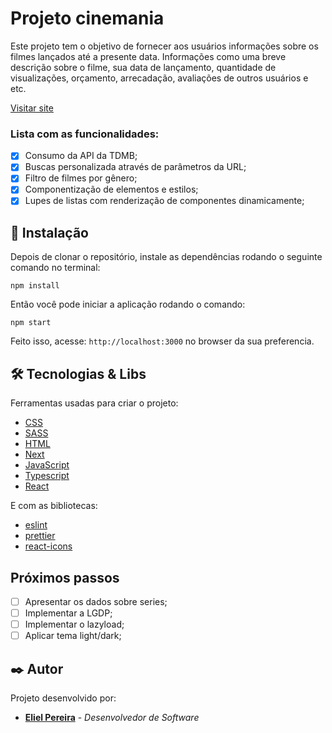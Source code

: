 # Projeto cinemania

Este projeto tem o objetivo de fornecer aos usuários informações sobre os filmes lançados até a presente data.
Informações como uma breve descrição sobre o filme, sua data de lançamento, quantidade de visualizações, orçamento, arrecadação, avaliações de outros usuários e etc.

[Visitar site]()

### Lista com as funcionalidades:

- [x] Consumo da API da TDMB;
- [x] Buscas personalizada através de parâmetros da URL;
- [x] Filtro de filmes por gênero;
- [x] Componentização de elementos e estilos;
- [x] Lupes de listas com renderização de componentes dinamicamente;

## 🔧 Instalação

Depois de clonar o repositório, instale as dependências rodando o seguinte comando no terminal:

```
npm install
```
Então você pode iniciar a aplicação rodando o comando:

```
npm start
```

Feito isso, acesse: `http://localhost:3000` no browser da sua preferencia.

## 🛠️ Tecnologias & Libs

Ferramentas usadas para criar o projeto:

- [CSS](https://developer.mozilla.org/pt-BR/docs/Web/CSS)
- [SASS](https://sass-lang.com/)
- [HTML](https://developer.mozilla.org/pt-BR/docs/Web/HTML)
- [Next](https://nextjs.org/)
- [JavaScript](https://developer.mozilla.org/pt-BR/docs/Web/JavaScript)
- [Typescript](https://www.typescriptlang.org/)
- [React](https://reactjs.org/)

E com as bibliotecas:

- [eslint](https://eslint.org/)
- [prettier](https://prettier.io/)
- [react-icons](https://react-icons.github.io/react-icons/)

## Próximos passos

- [ ] Apresentar os dados sobre series;
- [ ] Implementar a LGDP;
- [ ] Implementar o lazyload;
- [ ] Aplicar tema light/dark;

## ✒️ Autor

Projeto desenvolvido por:

- **[Eliel Pereira](https://github.com/hydrahtec)** - _Desenvolvedor de Software_
